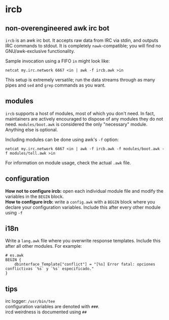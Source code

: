 # ircb
## non-overengineered awk irc bot
`ircb` is an awk irc bot. It accepts raw data from IRC via stdin, and outputs IRC commands to stdout. It is completely `nawk`-compatible; you will find no GNU/awk-exclusive functionality.

Sample invocation using a FIFO `in` might look like:
```
netcat my.irc.network 6667 <in | awk -f ircb.awk >in
```
This setup is extremely versatile; run the data streams through as many pipes and `sed` and `grep` commands as you want.

## modules
`ircb` supports a host of modules, most of which you don't need. In fact, maintainers are actively encouraged to dispose of any modules they do not need.
`modules/boot.awk` is considered the only "necessary" module. Anything else is optional.

Including modules can be done using awk's `-f` option:
```
netcat my.irc.network 6667 <in | awk -f ircb.awk -f modules/boot.awk -f modules/tell.awk >in
```
For information on module usage, check the actual `.awk` file.

## configuration
**How not to configure ircb:** open each individual module file and modify the variables in the `BEGIN` block.  
**How to configure ircb:** write a `config.awk` with a `BEGIN` block where you declare your configuration variables. Include this after every other module using `-f`

## i18n
Write a `lang.awk` file where you overwrite response templates. Include this after all other modules. For example:
```
# es.awk
BEGIN {
	dbinterface_Template["conflict"] = "[%s] Error fatal: opciones conflictivas `%s` y `%s` especificado."
}
```

## tips
irc logger: `/usr/bin/tee`  
configuration variables are denoted with `###`.  
ircd weirdness is documented using `##`
